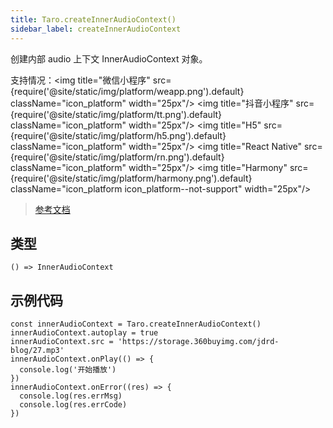 ```yaml
---
title: Taro.createInnerAudioContext()
sidebar_label: createInnerAudioContext
---
```


创建内部 audio 上下文 InnerAudioContext 对象。

支持情况：<img title="微信小程序" src={require('@site/static/img/platform/weapp.png').default} className="icon_platform" width="25px"/> <img title="抖音小程序" src={require('@site/static/img/platform/tt.png').default} className="icon_platform" width="25px"/> <img title="H5" src={require('@site/static/img/platform/h5.png').default} className="icon_platform" width="25px"/> <img title="React Native" src={require('@site/static/img/platform/rn.png').default} className="icon_platform" width="25px"/> <img title="Harmony" src={require('@site/static/img/platform/harmony.png').default} className="icon_platform icon_platform--not-support" width="25px"/>

> [参考文档](https://developers.weixin.qq.com/miniprogram/dev/api/media/audio/wx.createInnerAudioContext.html)

## 类型

```tsx
() => InnerAudioContext
```

## 示例代码

```tsx
const innerAudioContext = Taro.createInnerAudioContext()
innerAudioContext.autoplay = true
innerAudioContext.src = 'https://storage.360buyimg.com/jdrd-blog/27.mp3'
innerAudioContext.onPlay(() => {
  console.log('开始播放')
})
innerAudioContext.onError((res) => {
  console.log(res.errMsg)
  console.log(res.errCode)
})
```
